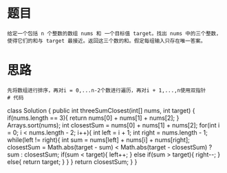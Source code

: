 # 题目
```
给定一个包括 n 个整数的数组 nums 和 一个目标值 target。找出 nums 中的三个整数，使得它们的和与 target 最接近。返回这三个数的和。假定每组输入只存在唯一答案。
```
# 思路
```
先将数组进行排序，再对i = 0,...n-2个数进行遍历，再对i + 1,...,n使用双指针
# 代码
```
class Solution {
    public int threeSumClosest(int[] nums, int target) {
        if(nums.length == 3){
            return nums[0] + nums[1] + nums[2];
        }
        Arrays.sort(nums);
        int closestSum = nums[0] + nums[1] + nums[2];
        for(int i = 0; i < nums.length - 2; i++){
            int left = i + 1;
            int right = nums.length - 1;
            while(left != right){
                int sum = nums[left] + nums[i] + nums[right];
                closestSum = Math.abs(target - sum) < Math.abs(target - closestSum) ? sum : closestSum;
                if(sum < target){
                    left++;
                }
                else if(sum > target){
                    right--;
                }
                else{
                    return target;
                }
            }
        }
        return closestSum;
    }
}
```
